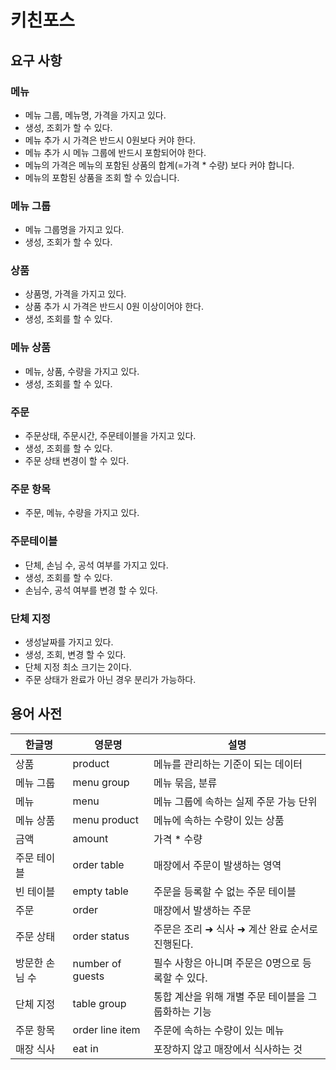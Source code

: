 # 키친포스

## 요구 사항
### 메뉴  
* 메뉴 그룹, 메뉴명, 가격을 가지고 있다.
* 생성, 조회가 할 수 있다.
* 메뉴 추가 시 가격은 반드시 0원보다 커야 한다.
* 메뉴 추가 시 메뉴 그룹에 반드시 포함되어야 한다.
* 메뉴의 가격은 메뉴의 포함된 상품의 합계(=가격 * 수량) 보다 커야 합니다.
* 메뉴의 포함된 상품을 조회 할 수 있습니다.

### 메뉴 그룹
* 메뉴 그룹명을 가지고 있다.
* 생성, 조회가 할 수 있다.

### 상품
* 상품명, 가격을 가지고 있다.
* 상품 추가 시 가격은 반드시 0원 이상이어야 한다.
* 생성, 조회를 할 수 있다.

### 메뉴 상품
* 메뉴, 상품, 수량을 가지고 있다.
* 생성, 조회를 할 수 있다.

### 주문
* 주문상태, 주문시간, 주문테이블을 가지고 있다.
* 생성, 조회를 할 수 있다.
* 주문 상태 변경이 할 수 있다.

### 주문 항목
* 주문, 메뉴, 수량을 가지고 있다.

### 주문테이블
* 단체, 손님 수, 공석 여부를 가지고 있다.
* 생성, 조회를 할 수 있다.
* 손님수, 공석 여부를 변경 할 수 있다.
 
### 단체 지정
* 생성날짜를 가지고 있다.
* 생성, 조회, 변경 할 수 있다.
* 단체 지정 최소 크기는 2이다.
* 주문 상태가 완료가 아닌 경우 분리가 가능하다.

## 용어 사전

| 한글명 | 영문명 | 설명 |
| --- | --- | --- |
| 상품 | product | 메뉴를 관리하는 기준이 되는 데이터 |
| 메뉴 그룹 | menu group | 메뉴 묶음, 분류 |
| 메뉴 | menu | 메뉴 그룹에 속하는 실제 주문 가능 단위 |
| 메뉴 상품 | menu product | 메뉴에 속하는 수량이 있는 상품 |
| 금액 | amount | 가격 * 수량 |
| 주문 테이블 | order table | 매장에서 주문이 발생하는 영역 |
| 빈 테이블 | empty table | 주문을 등록할 수 없는 주문 테이블 |
| 주문 | order | 매장에서 발생하는 주문 |
| 주문 상태 | order status | 주문은 조리 ➜ 식사 ➜ 계산 완료 순서로 진행된다. |
| 방문한 손님 수 | number of guests | 필수 사항은 아니며 주문은 0명으로 등록할 수 있다. |
| 단체 지정 | table group | 통합 계산을 위해 개별 주문 테이블을 그룹화하는 기능 |
| 주문 항목 | order line item | 주문에 속하는 수량이 있는 메뉴 |
| 매장 식사 | eat in | 포장하지 않고 매장에서 식사하는 것 |

